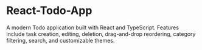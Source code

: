 # React-Todo-App
A modern Todo application built with React and TypeScript. Features include task creation, editing, deletion, drag-and-drop reordering, category filtering, search, and customizable themes.

